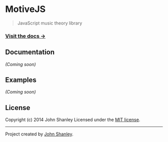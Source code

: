 # MotiveJS

> JavaScript music theory library

### [Visit the docs →](http://johnshanley.github.io/motivejs)

## Documentation

_(Coming soon)_

## Examples

_(Coming soon)_

## License
Copyright (c) 2014 John Shanley
Licensed under the [MIT license](LICENSE-MIT).


***

Project created by [John Shanley](https://github.com/johnshanley).
